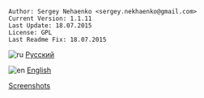 	Author: Sergey Nehaenko <sergey.nekhaenko@gmail.com>
	Current Version: 1.1.11
	Last Update: 18.07.2015
	License: GPL
	Last Readme Fix: 18.07.2015
	
![ru](http://detector.endorphinua.ru/images/ru.png) [Русский](https://github.com/endorphinua/browser-os-device-detect/blob/master/RU.md)

![en](http://detector.endorphinua.ru/images/en.png) [English](https://github.com/endorphinua/browser-os-device-detect/blob/master/EN.md)

[Screenshots](https://github.com/endorphinua/browser-os-device-detect/blob/master/SCREENSHOTS.md)
